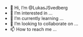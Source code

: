 - 👋 Hi, I’m @LukasJSvedberg
- 👀 I’m interested in ...
- 🌱 I’m currently learning ...
- 💞️ I’m looking to collaborate on ...
- 📫 How to reach me ...

<!---
LukasJSvedberg/LukasJSvedberg is a ✨ special ✨ repository because its `README.md` (this file) appears on your GitHub profile.
You can click the Preview link to take a look at your changes.
--->
